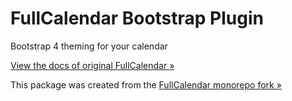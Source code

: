 
# FullCalendar Bootstrap Plugin

Bootstrap 4 theming for your calendar

[View the docs of original FullCalendar &raquo;](https://fullcalendar.io/docs/bootstrap-theme)

This package was created from the [FullCalendar monorepo fork &raquo;](https://github.com/aleksandr-erin/fullcalendar)
